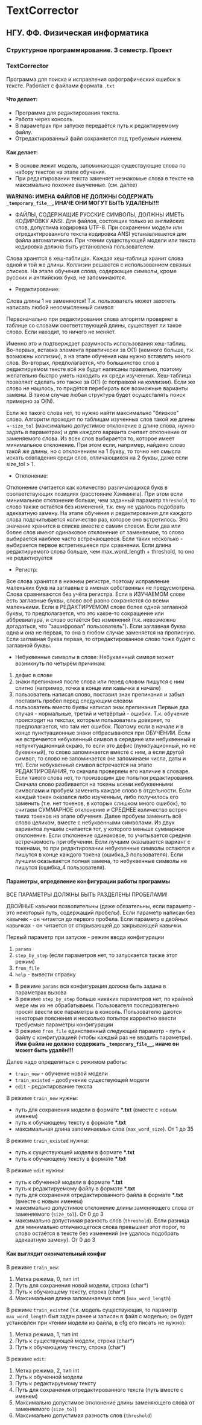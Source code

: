 # TextCorrector
## НГУ. ФФ. Физическая информатика
### Структурное программирование. 3 семестр. Проект
### TextCorrector
Программа для поиска и исправления орфографических ошибок в тексте. Работает с файлами формата `.txt`
#### Что делает:
- Программа для редактирования текста.
- Работа через консоль.
- В параметрах при запуске передаётся путь к редактируемому файлу.
- Отредактированный файл сохраняется под требуемым именем.
#### Как делает:
- В основе лежит модель, запоминающая существующие слова по набору текстов на этапе обучения.
- При редактировании текста заменяет незнакомые слова в тексте на максимально похожие выученные. (см. далее)

__WARNING: ИМЕНА ФАЙЛОВ НЕ ДОЛЖНЫ СОДЕРЖАТЬ `_temporary_file__`, ИНАЧЕ ОНИ МОГУТ БЫТЬ УДАЛЕНЫ!!!__

- ФАЙЛЫ, СОДЕРЖАЩИЕ РУССКИЕ СИМВОЛЫ, ДОЛЖНЫ ИМЕТЬ КОДИРОВКУ ANSI. Для файлов, состоящих только из английских слов, допустима кодировка UTF-8. При сохранении модели или отредактированного текста кодировка ANSI устанавливается для файла автоматически. При чтении существующей модели или текста кодировка должна быть установлена пользователем.

Слова хранятся в хеш-таблицах. Каждая хеш-таблица хранит слова одной и той же длины. Коллизии решаются с использованием связных списков. На этапе обучения слова, содержащие символы, кроме русских и английских букв, не запоминаются.

- Редактирование:

Слова длины 1 не заменяются! Т.к. пользователь может захотеть написать любой неосмысленный символ

Первоначально при редактировании слова алгоритм проверяет в таблице со словами соответствующей длины, существует ли такое слово. Если находит, то ничего не меняет. 

Именно это и подтверждает разумность использования хеш-таблиц. Во-первых, вставка элемента практически за O(1) (немного больше, т.к. возможны коллизии), а на этапе обучения нам нужно вставлять много слов. Во-вторых, предполагается, что большинство слов в редактируемом тексте всё же будут написаны правильно, поэтому желательно быстро уметь находить их среди изученных. Хеш-таблица позволяет сделать это также за O(1) (с поправкой на коллизии). Если же слово не нашлось, то придётся перебирать все возможные варианты замены. В таком случае любая структура будет осуществлять поиск примерно за O(N).

Если же такого слова нет, то нужно найти максимально "близкое" слово. Алгоритм проходит по таблицам изученных слов такой же длины +-`size_tol` (максимально допустимое отклонение в длине слова, нужно задать в параметрах) и для каждого варианта считает отклонение от заменяемого слова. Из всех слов выбирается то, которое имеет минимальное отклонение. При этом если, например, найдено слово такой же длины, но с отклонением на 1 букву, то точно нет смысла искать совпадения среди слов, отличающихся на 2 буквы, даже если size_tol > 1.

- Отклонение:

Отклонение считается как количество различающихся букв в соответствующих позициях (расстояние Хэмминга). При этом если минимальное отклонение больше, чем заданный параметр `threshold`, то слово также остаётся без изменений, т.к. ему не удалось подобрать адекватную замену. На этапе обучения  и редактирования для каждого слова подсчитывается количество раз, которое оно встретилось. Это значение хранится в списке вместе с самим словом. Если два или более слов имеют одинаковое отклонение от заменяемое, то слово выбирается наиблее часто встречающееся. Если таких несколько - выбирается первое встретившееся при сравнении. Если длина редактируемого слова больше, чем max_word_length + threshold, то оно не редактируется

- Регистр:

Все слова хранятся в нижнем регистре, поэтому исправление маленьких букв на заглавные в именах собственных не предусмотрена. Слова сравниваются без учёта регистра. Если в ИЗУЧАЕМОМ слове есть заглавные буквы, слово всё равно сохраняется со всеми маленькими. Если в РЕДАКТИРУЕМОМ слове более одной заглавной буквы, то предполагается, что это какое-то сокращение или аббревиатура, и слово остаётся без изменений (т.к. невозможно догадаться, что "зашифровал" пользователь"). Если заглавная буква одна и она не первая, то она в любом случае заменяется на прописную. Если заглавная буква первая, то отредактированное слово тоже будет с заглавной буквы.

- Небуквенные символы в слове:
Небуквенный символ может возникнуть по четырём причинам: 
1. дефис в слове
2. знаки препинания после слова или перед словом пишутся с ним слитно (например, точка в конце или кавычка в начале)
3. пользователь написал слово, поставил знак препинания и забыл поставить пробел перед следующим словом
4. пользователь вместо буквы написал знак препинания
Первые два случая - нормальные, третий  и четвёртый - ошибки. Т.к. обучение происходит на текстах, которым пользователь доверяет, то предполагается, что там нет ошибок. Поэтому если в начале и в конце пунктуационные знаки отбрасываются при ОБУЧЕНИИ. Если же встречается небуквенный символ в середине или небуквенный и непунктуационный скраю, то если это дефис (пунктуационный, но не буквенный), то слово запоминается вместе с ним, а если другой символ, то слово не запоминается (не запоминаем числа, даты и тп). Если небуквенный символ встречается на этапе РЕДАКТИРОВАНИЯ, то сначала проверяем его наличие в словаре. Если такого слова нет, то производим две попытки редактирования. Сначала слово разбивается на токены всеми небуквенными символами и пробуем заменить каждое слово в отдельности. Если каждый токен оказался либо изученным, либо получилось его заменить (т.е. нет токенов, в которых слишком много ошибок), то считаем СУММАРНОЕ отклонение и СРЕДНЕЕ количество встреч таких токенов на этапе обучения. Далее пробуем заменить всё слово целиком, вместе с небуквенными символами. Из двух вариантов лучшим считается тот, у которого меньше суммарное отклонение. Если отклонение одинаковое, то учитывается средняя встречаемость при обучении. Если лучшим оказывается вариант с токенами, то при редактировании небуквенные символы остаются и пишутся в конце каждого токена (ошибка_3 пользователя). Если лучшим оказывается полная замена, то небуквенные символы не пишутся (ошибка_4 пользователя).

#### Параметры, определение конфигурации работы программы
ВСЕ ПАРАМЕТРЫ ДОЛЖНЫ БЫТЬ РАЗДЕЛЕНЫ ПРОБЕЛАМИ!

ДВОЙНЫЕ кавычки позволительны (даже обязательны, если параметр - это некоторый путь, содержащий пробелы). Если параметр написан без кавычек - он читается до первого пробела. Если параметр в двойных кавычках - он читается от открывающей до закрывающей кавычки.

Первый параметр при запуске - режим ввода конфигурации
1. `params`
2. `step_by_step` (если параметров нет, то запускается также этот режим)
3. `from_file`
4. `help` - вывести справку
- В режиме `params` вся конфигурация должна быть задана в параметрах вызова
- В режиме `step_by_step` больше никаких параметров нет, по крайней мере мы их не обрабатываем. Пользователя последовательно просят ввести все параметры в консоль. Пользователю даются некоторые пояснения и несколько попыток корректно ввести требуемые параметры конфигурации
- В режиме `from_file` единственный следующий параметр - путь к файлу с конфигурацией (чтобы каждый раз не вводить параметры). __Имя файла не должно содержать `_temporary_file__`, иначе он может быть удалён!!!__

Далее надо определиться с режимом работы:
- `train_new` - обучение новой модели
- `train_existed` - дообучение существующей модели
- `edit` - редактирование текста

В режиме `train_new` нужны:
- путь для сохранения модели в формате __*.txt__ (вместе с новым именем)
- путь к обучающему тексту в формате __*.txt__
- максимальная длина запоминаемых слов (`max_word_size`). От 1 до 35

В режиме `train_existed` нужны:
- путь к существующей модели в формате __*.txt__
- путь к обучающему тексту в формате __*.txt__

В режиме `edit` нужны:
- путь к обученной модели в формате __*.txt__
- путь к редактируемому файлу в формате __*.txt__
- путь для сохранения отредактированного файла в формате __*.txt__ (вместе с новым именем)
- максимально допустимое отклонение длины заменяющего слова от заменяемого (`size_tol`). От 0 до 3
- максимально допустимая разность слов (`threshold`). Если разница для минимально отличающегося слова превышает этот порог, то слово остаётся в тексте без изменений (не удалось подобрать адекватную замену). От 0 до 3

#### Как выглядит окончательный конфиг
В режиме `train_new`:
1. Метка режима, 0, тип int
2. Путь для сохранения новой модели, строка (char*)
3. Путь к обучающему тексту, строка (char*)
4. Максимальная длина запоминаемых слов (`max_word_length`)

В режиме `train_existed` (т.к. модель существующая, то параметр `max_word_length` был задан ранее и записан в файл с моделью; он будет установлен при чтении модели из файла, в cfg его писать не нужно):
1. Метка режима, 1, тип int
2. Путь к существующей модели, строка (char*)
3. Путь к обучающему тексту, строка (char*)

В режиме `edit`:
1. Метка режима, 2, тип int
2. Путь к обученной модели
3. Путь к редактируемому тексту
4. Путь для сохранения отредактированного текста (путь вместе с именем)
5. Максимально допустимое отклонение длины заменяющего слова от заменяемого (`size_tol`)
6. Максимально допустимая разность слов (`threshold`)


